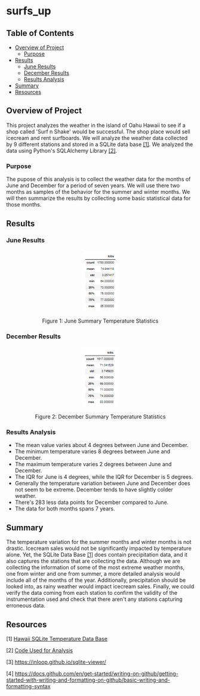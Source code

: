 # surfs_up

## Table of Contents
- [Overview of Project](#OverviewProject)
  * [Purpose](#purpose)
- [Results](#Results)
  * [June Results](#JunRes)
  * [December Results](#DecRes)
  * [Results Analysis](#AnRes)
- [Summary](#Summary)
- [Resources](#Resources)

## <a name="OverviewProject"></a>Overview of Project

This project analyzes the weather in the island of Oahu Hawaii to see if a shop called 'Surf n Shake' would be successful. The shop place would sell icecream and rent surfboards. We will analyze the weather data collected by 9 different stations and stored in a SQLite data base [[1]](#1). We analyzed the data using Python's SQLAlchemy Library [[2]](#2).

### <a name="purpose"></a>Purpose

The pupose of this analysis is to collect the weather data for the months of June and December for a period of seven years. We will use there two months as samples of the behavior for the summer and winter months. We will then summarize the results by collecting some basic statistical data for those months. 

## <a name="Results"></a>Results

### <a name="JunRes"></a>June Results

<p align="center"> <img src="june_temps.png" width ="20%" alt="june_temps"> </p>
<p align="center"> Figure 1: June Summary Temperature Statistics</p> 

### <a name="DecRes"></a>December Results

<p align="center"> <img src="dec_temps.png" width ="20%" alt="dec_temps"> </p>
<p align="center"> Figure 2: December Summary Temperature Statistics</p>  

### <a name="AnRes"></a> Results Analysis

 * The mean value varies about 4 degrees between June and December.
 * The minimum temperature varies 8 degrees between June and December.
 * The maximum temperature varies 2 degrees between June and December.
 * The IQR for June is 4 degrees, while the IQR for December is 5 degrees. 
 * Generally the temperature variation between June and December does not seem to be extreme. December tends to have slightly colder weather. 
 * There's 283 less data points for December compared to June. 
 * The data for both months spans 7 years. 

## <a name="Summary"></a> Summary

The temperature variation for the summer months and winter months is not drastic. Icecream sales would not be significantly impacted by temperature alone. Yet, the SQLite Data Base [[1]](#1) does contain precipitation data, and it also captures the stations that are collecting the data. Although we are collecting the information of some of the most extreme weather months, one from winter and one from summer, a more detailed analysis would include all of the months of the year. Additionally, precipitation should be looked into, as rainy weather would impact icecream sales. Finally, we could verify the data coming from each station to confirm the validity of the instrumentation used and check that there aren't any stations capturing erroneous data. 

## <a name="Resources"></a>Resources

<a name="1">[1]</a> [Hawaii SQLite Temperature Data Base](https://github.com/tamiespinosa/surfs_up/blob/1f6d1fa61caf6a22e5d35e919601ad74e5d26c7d/hawaii.sqlite)

<a name="2">[2]</a> [Code Used for Analysis](https://github.com/tamiespinosa/surfs_up/blob/1f6d1fa61caf6a22e5d35e919601ad74e5d26c7d/SurfsUp_Challenge.ipynb)

[3] https://inloop.github.io/sqlite-viewer/

[4] https://docs.github.com/en/get-started/writing-on-github/getting-started-with-writing-and-formatting-on-github/basic-writing-and-formatting-syntax
